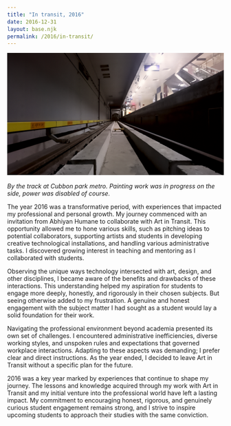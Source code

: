 ```yaml
---
title: "In transit, 2016"
date: 2016-12-31
layout: base.njk
permalink: /2016/in-transit/
--- 
```


<img src="/assets/images/2016/metro.jpg"/>

_By the track at Cubbon park metro. Painting work was in progress on the side, power was disabled of course._

The year 2016 was a transformative period, with experiences that impacted my professional and personal growth. My journey commenced with an invitation from Abhiyan Humane to collaborate with Art in Transit. This opportunity allowed me to hone various skills, such as pitching ideas to potential collaborators, supporting artists and students in developing creative technological installations, and handling various administrative tasks. I discovered growing interest in teaching and mentoring as I collaborated with students.

Observing the unique ways technology intersected with art, design, and other disciplines, I became aware of the benefits and drawbacks of these interactions. This understanding helped my aspiration for students to engage more deeply, honestly, and rigorously in their chosen subjects. But seeing otherwise added to my frustration. A genuine and honest engagement with the subject matter I had sought as a student would lay a solid foundation for their work.

Navigating the professional environment beyond academia presented its own set of challenges. I encountered administrative inefficiencies, diverse working styles, and unspoken rules and expectations that governed workplace interactions. Adapting to these aspects was demanding; I prefer clear and direct instructions. As the year ended, I decided to leave Art in Transit without a specific plan for the future.

2016 was a key year marked by experiences that continue to shape my journey. The lessons and knowledge acquired through my work with Art in Transit and my initial venture into the professional world have left a lasting impact. My commitment to encouraging honest, rigorous, and genuinely curious student engagement remains strong, and I strive to inspire upcoming students to approach their studies with the same conviction.